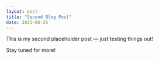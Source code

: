 ```yaml
---
layout: post
title: "Second Blog Post"
date: 2025-06-26
---
```


This is my second placeholder post — just testing things out!

Stay tuned for more!

